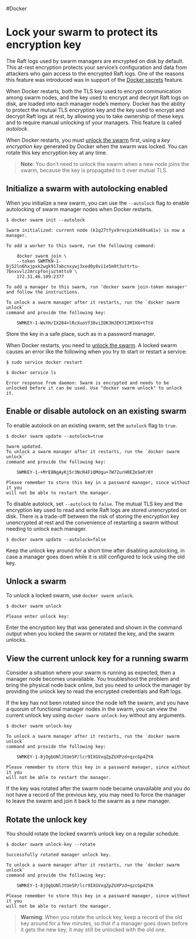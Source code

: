 #Docker 
# Lock your swarm to protect its encryption key
The Raft logs used by swarm managers are encrypted on disk by default. This at-rest encryption protects your service’s configuration and data from attackers who gain access to the encrypted Raft logs. One of the reasons this feature was introduced was in support of the [Docker secrets](https://docs.docker.com/engine/swarm/secrets/) feature.

When Docker restarts, both the TLS key used to encrypt communication among swarm nodes, and the key used to encrypt and decrypt Raft logs on disk, are loaded into each manager node’s memory. Docker has the ability to protect the mutual TLS encryption key and the key used to encrypt and decrypt Raft logs at rest, by allowing you to take ownership of these keys and to require manual unlocking of your managers. This feature is called _autolock_.

When Docker restarts, you must [unlock the swarm](https://docs.docker.com/engine/swarm/swarm_manager_locking/#unlock-a-swarm) first, using a _key encryption key_ generated by Docker when the swarm was locked. You can rotate this key encryption key at any time.

> **Note**: You don’t need to unlock the swarm when a new node joins the swarm, because the key is propagated to it over mutual TLS.

## Initialize a swarm with autolocking enabled[](https://docs.docker.com/engine/swarm/swarm_manager_locking/#initialize-a-swarm-with-autolocking-enabled)

When you initialize a new swarm, you can use the `--autolock` flag to enable autolocking of swarm manager nodes when Docker restarts.

```
$ docker swarm init --autolock

Swarm initialized: current node (k1q27tfyx9rncpixhk69sa61v) is now a manager.

To add a worker to this swarm, run the following command:

    docker swarm join \
    --token SWMTKN-1-0j52ln6hxjpxk2wgk917abcnxywj3xed0y8vi1e5m9t3uttrtu-7bnxvvlz2mrcpfonjuztmtts9 \
    172.31.46.109:2377

To add a manager to this swarm, run 'docker swarm join-token manager' and follow the instructions.

To unlock a swarm manager after it restarts, run the `docker swarm unlock`
command and provide the following key:

    SWMKEY-1-WuYH/IX284+lRcXuoVf38viIDK3HJEKY13MIHX+tTt8
```

Store the key in a safe place, such as in a password manager.

When Docker restarts, you need to [unlock the swarm](https://docs.docker.com/engine/swarm/swarm_manager_locking/#unlock-a-swarm). A locked swarm causes an error like the following when you try to start or restart a service:

```
$ sudo service docker restart

$ docker service ls

Error response from daemon: Swarm is encrypted and needs to be unlocked before it can be used. Use "docker swarm unlock" to unlock it.
```

## Enable or disable autolock on an existing swarm[](https://docs.docker.com/engine/swarm/swarm_manager_locking/#enable-or-disable-autolock-on-an-existing-swarm)

To enable autolock on an existing swarm, set the `autolock` flag to `true`.

```
$ docker swarm update --autolock=true

Swarm updated.
To unlock a swarm manager after it restarts, run the `docker swarm unlock`
command and provide the following key:

    SWMKEY-1-+MrE8NgAyKj5r3NcR4FiQMdgu+7W72urH0EZeSmP/0Y

Please remember to store this key in a password manager, since without it you
will not be able to restart the manager.
```

To disable autolock, set `--autolock` to `false`. The mutual TLS key and the encryption key used to read and write Raft logs are stored unencrypted on disk. There is a trade-off between the risk of storing the encryption key unencrypted at rest and the convenience of restarting a swarm without needing to unlock each manager.

```
$ docker swarm update --autolock=false
```

Keep the unlock key around for a short time after disabling autolocking, in case a manager goes down while it is still configured to lock using the old key.

## Unlock a swarm[](https://docs.docker.com/engine/swarm/swarm_manager_locking/#unlock-a-swarm)

To unlock a locked swarm, use `docker swarm unlock`.

```
$ docker swarm unlock

Please enter unlock key:
```

Enter the encryption key that was generated and shown in the command output when you locked the swarm or rotated the key, and the swarm unlocks.

## View the current unlock key for a running swarm[](https://docs.docker.com/engine/swarm/swarm_manager_locking/#view-the-current-unlock-key-for-a-running-swarm)

Consider a situation where your swarm is running as expected, then a manager node becomes unavailable. You troubleshoot the problem and bring the physical node back online, but you need to unlock the manager by providing the unlock key to read the encrypted credentials and Raft logs.

If the key has not been rotated since the node left the swarm, and you have a quorum of functional manager nodes in the swarm, you can view the current unlock key using `docker swarm unlock-key` without any arguments.

```
$ docker swarm unlock-key

To unlock a swarm manager after it restarts, run the `docker swarm unlock`
command and provide the following key:

    SWMKEY-1-8jDgbUNlJtUe5P/lcr9IXGVxqZpZUXPzd+qzcGp4ZYA

Please remember to store this key in a password manager, since without it you
will not be able to restart the manager.
```

If the key was rotated after the swarm node became unavailable and you do not have a record of the previous key, you may need to force the manager to leave the swarm and join it back to the swarm as a new manager.

## Rotate the unlock key[](https://docs.docker.com/engine/swarm/swarm_manager_locking/#rotate-the-unlock-key)

You should rotate the locked swarm’s unlock key on a regular schedule.

```
$ docker swarm unlock-key --rotate

Successfully rotated manager unlock key.

To unlock a swarm manager after it restarts, run the `docker swarm unlock`
command and provide the following key:

    SWMKEY-1-8jDgbUNlJtUe5P/lcr9IXGVxqZpZUXPzd+qzcGp4ZYA

Please remember to store this key in a password manager, since without it you
will not be able to restart the manager.
```

> **Warning**: When you rotate the unlock key, keep a record of the old key around for a few minutes, so that if a manager goes down before it gets the new key, it may still be unlocked with the old one.